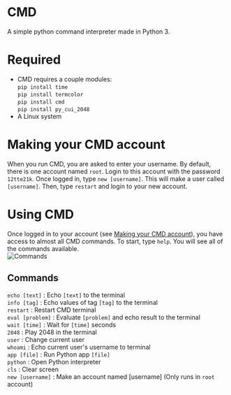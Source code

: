 # CMD
A simple python command interpreter made in Python 3.
# Required
+ CMD requires a couple modules:  
```pip install time```  
```pip install termcolor```  
```pip install cmd```  
```pip install py_cui_2048```  
+ A Linux system  
# Making your CMD account
When you run CMD, you are asked to enter your username. By default, there is one account named `root`. Login to this account with the password `12tte21k`. Once logged in, type `new [username]`. This will make a user called `[username]`. Then, type `restart` and login to your new account.  
# Using CMD
Once logged in to your account (see [Making your CMD account](#-making-your-cmd-account)), you have access to almost all CMD commands. To start, type `help`. You will see all of the commands available.  
![Commands](https://github.com/AzureTecDevs/CMD/blob/main/cmd.png)
## Commands
`echo [text]` : Echo `[text]` to the terminal  
`info [tag]` : Echo values of tag `[tag]` to the terminal  
`restart` : Restart CMD terminal  
`eval [problem]` : Evaluate `[problem]` and echo result to the terminal  
`wait [time]` : Wait for `[time]` seconds  
`2048` : Play 2048 in the terminal  
`user` : Change current user  
`whoami` : Echo current user's username to terminal  
`app [file]` : Run Python app `[file]`  
`python` : Open Python interpreter  
`cls` : Clear screen  
`new [username]` : Make an account named [username] (Only runs in `root` account)
